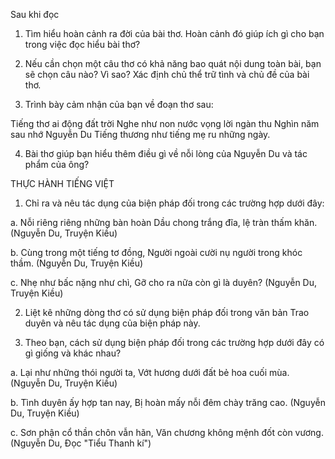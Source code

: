 Sau khi đọc

1. Tìm hiểu hoàn cảnh ra đời của bài thơ. Hoàn cảnh đó giúp ích gì cho bạn trong việc đọc hiểu bài thơ?

2. Nếu cần chọn một câu thơ có khả năng bao quát nội dung toàn bài, bạn sẽ chọn câu nào? Vì sao? Xác định chủ thể trữ tình và chủ đề của bài thơ.

3. Trình bày cảm nhận của bạn về đoạn thơ sau:

Tiếng thơ ai động đất trời
Nghe như non nước vọng lời ngàn thu
Nghìn năm sau nhớ Nguyễn Du
Tiếng thương như tiếng mẹ ru những ngày.

4. Bài thơ giúp bạn hiểu thêm điều gì về nỗi lòng của Nguyễn Du và tác phẩm của ông?

THỰC HÀNH TIẾNG VIỆT

1. Chỉ ra và nêu tác dụng của biện pháp đối trong các trường hợp dưới đây:

a.      Nỗi riêng riêng những bàn hoàn
     Dầu chong trắng đĩa, lệ tràn thấm khăn.
          (Nguyễn Du, Truyện Kiều)

b.      Cùng trong một tiếng tơ đồng,
     Người ngoài cười nụ người trong khóc thầm.
          (Nguyễn Du, Truyện Kiều)

c.      Nhẹ như bấc nặng như chì,
     Gỡ cho ra nữa còn gì là duyên?
          (Nguyễn Du, Truyện Kiều)

2. Liệt kê những dòng thơ có sử dụng biện pháp đối trong văn bản Trao duyên và nêu tác dụng của biện pháp này.

3. Theo bạn, cách sử dụng biện pháp đối trong các trường hợp dưới đây có gì giống và khác nhau?

a.      Lại như những thói người ta,
     Vớt hương dưới đất bẻ hoa cuối mùa.
          (Nguyễn Du, Truyện Kiều)

b.      Tình duyên ấy hợp tan nay,
     Bị hoàn mấy nỗi đêm chày trăng cao.
          (Nguyễn Du, Truyện Kiều)

c.      Sơn phận cổ thần chôn vẫn hãn,
     Văn chương không mệnh đốt còn vương.
          (Nguyễn Du, Đọc "Tiểu Thanh kí")